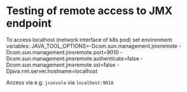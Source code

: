 # Testing of remote access to JMX endpoint
To access localhost (network interface of k8s pod) set environment variables:
JAVA_TOOL_OPTIONS=-Dcom.sun.management.jmxremote -Dcom.sun.management.jmxremote.port=9010 -Dcom.sun.management.jmxremote.authenticate=false -Dcom.sun.management.jmxremote.ssl=false -Djava.rmi.server.hostname=localhost

Access via e.g. ```jconsole``` via ``localhost:9010``